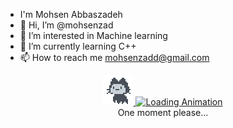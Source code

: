  - I'm Mohsen Abbaszadeh
 - 👋 Hi, I’m @mohsenzad
 - 👀 I’m interested in Machine learning
 - 🌱 I’m currently learning C++
 - 📫 How to reach me mohsenzadd@gmail.com
<p align="center">
  <a href="https://raw.githubusercontent.com/MunifTanjim/MunifTanjim/master/mona-loading-dark.gif#gh-dark-mode-only">
    <img src="https://raw.githubusercontent.com/MunifTanjim/MunifTanjim/master/mona-loading-dark.gif#gh-dark-mode-only" href="https://raw.githubusercontent.com/MunifTanjim/MunifTanjim/master/mona-loading-dark.gif#gh-dark-mode-only" alt="Loading Animation" width="48" />
  </a>
  <a href="https://github.com/mohsenzad">
    <img src="https://github.com/mohsenzad" href="https://github.com/mohsenzad" alt="Loading Animation" width="48" />
  </a>
  <br />
  <span>One moment please...</span>
</p>
